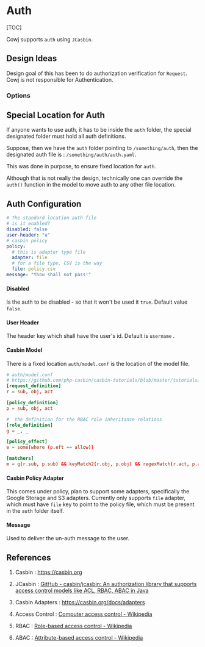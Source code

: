 # Auth

[TOC]

Cowj supports `auth` using `JCasbin`.

## Design Ideas

Design goal of this has been to do authorization verification for  `Request`.
Cowj is not responsible for Authentication.

### Options

## Special  Location for Auth

If anyone wants to use auth, it has to be inside the `auth` folder, 
the special designated folder must hold all auth definitions.

Suppose, then we have the `auth` folder pointing to `/something/auth`, 
then the designated auth file is : `/something/auth/auth.yaml`.

This was done in purpose, to ensure fixed location for `auth`. 



Although that is not really the design, technically one can override the `auth()` function in the model to move auth to any other file location.

## Auth Configuration

```yaml
# The standard location auth file
# is it enabled?
disabled: false
user-header: "u"
# casbin policy
policy:
  # this is adapter type file
  adapter: file
  # for a file type, CSV is the way
  file: policy.csv
message: "thou shall not pass!"
```

#### Disabled

Is the auth to be disabled - so that it won't be used it `true`. Default value `false`.

#### User Header

The header key which shall have the user's id. Default is `username` .

#### Casbin Model

There is a fixed location `auth/model.conf` is the location of the model file.

```toml
# auth/model.conf
# https://github.com/php-casbin/casbin-tutorials/blob/master/tutorials/RBAC-with-Casbin.md
[request_definition]
r = sub, obj, act

[policy_definition]
p = sub, obj, act

#  the definition for the RBAC role inheritance relations
[role_definition]
g = _, _

[policy_effect]
e = some(where (p.eft == allow))

[matchers]
m = g(r.sub, p.sub) && keyMatch2(r.obj, p.obj) && regexMatch(r.act, p.act)
```

#### Casbin Policy Adapter

This comes under policy, plan to support some adapters, specifically the Google Storage and S3 adapters.
Currently only supports `file` adapter, which must have `file` key to point to the policy file, which must 
be present in the `auth` folder itself.

#### Message

Used to deliver the un-auth message to the user.

## References

1. Casbin :  https://casbin.org 

2. JCasbin : [GitHub - casbin/jcasbin: An authorization library that supports access control models like ACL, RBAC, ABAC in Java](https://github.com/casbin/jcasbin)

3. Casbin Adapters : https://casbin.org/docs/adapters 

4. Access Control : [Computer access control - Wikipedia](https://en.wikipedia.org/wiki/Computer_access_control) 

5. RBAC : [Role-based access control - Wikipedia](https://en.wikipedia.org/wiki/Role-based_access_control)  

6. ABAC :  [Attribute-based access control - Wikipedia](https://en.wikipedia.org/wiki/Attribute-based_access_control) 
   
   
